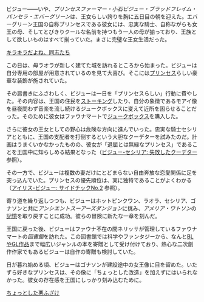 <!-- title: 小石ビジュー -->
<!-- status: 生存 -->

ビジュー――いや、*プリンセスファーマー・小石ビジュー・ブラッドフレイム・パンセラ・エバーグリーン*は、王女らしい誇りを胸に五日目の朝を迎えた。エバーグリーン王国の自称プリンセスである彼女には、忠実な騎士、自称ながらも女王の母、そしてとびきりクールな名前を持つもう一人の母が揃っており、王族として欲しいものはすべて揃っていた。まさに完璧な王女生活だった。

[キラキラだよね、同志たち](#embed:https://www.youtube.com/live/5o4TerH2bVI?si=2GpoastQ0CsBNmUe&start=208)

この日は、母ラオラが新しく建てた城を訪れるところから始まった。ビジューは自分専用の部屋が用意されているのを見て大喜び。そこには[プリンセス](https://www.youtube.com/live/5o4TerH2bVI?feature=shared&t=544)らしい豪華な装飾が施されていた。

その肩書きにふさわしく、ビジューは一日を「プリンセスらしい」行動に費やした。その内容は、王国の住民を[ストーキング](https://www.youtube.com/live/5o4TerH2bVI?feature=shared&t=2361)したり、自分の象徴であるモアイ像を昼夜問わず音楽を流し続けるジュークボックスに変えて近所を困らせることだった。そのために彼女はファウナマートで[ジュークボックス](https://www.youtube.com/live/5o4TerH2bVI?feature=shared&t=3164)を購入した。

さらに彼女の王女としての野心は危険な方向に進んでいった。忠実な騎士セシリアとともに、王国の支配者を打倒するという大胆なクーデターを試みたのだ。計画はうまくいかなかったものの、彼女が「退屈とは無縁なプリンセス」であることを王国中に知らしめる結果となった（[ビジュー-セシリア: 失敗したクーデター](#edge:bijou-cecilia) 参照）。

その一方で、ビジューは複数の妻だけにとどまらない自由奔放な恋愛関係に足を突っ込んでいた。プリンセスの優先順位は、実に独特であることがよくわかる（[アイリス-ビジュー: サイドチックNo.2](#edge:bijou-irys) 参照）。

寄り道を繰り返しつつも、ビジューはホットピンクワン、ラオラ、セシリア、ゴナソンと共に*アンシエントスーアーズダンジョン*に挑み、*アメリア・ワトソン*の[記憶](https://www.youtube.com/live/5o4TerH2bVI?feature=shared&t=9591)を取り戻すことに成功。彼らの冒険に新たな一章を刻んだ。

王国に戻った後、ビジューはファウナ不在の間ネリッサが管理しているファウナマートの*図書館*を訪れた。この図書館では科学やファンタジーから、なんと[BLやGL作品](https://www.youtube.com/live/5o4TerH2bVI?feature=shared&t=12928)まで幅広いジャンルの本を寄贈として受け付けており、熱心な二次創作作家でもあるビジューは自作の寄贈も検討していた。

日が暮れ始める頃、ビジューはゴナソンが建設途中の女王像に目を留めた。いたずら好きなプリンセスは、その像に「ちょっとした改造」を加えずにはいられなかった。彼女の存在感を王国にしっかり刻み込むために。

[ちょっとした悪ふざけ](#embed:https://www.youtube.com/live/5o4TerH2bVI?si=4Qt3b25iOtKX8tF9&start=13468)
